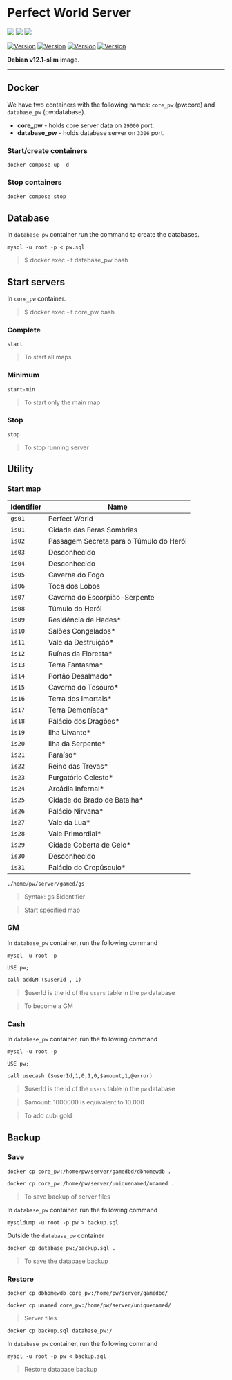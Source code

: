 # Perfect World Server

<img src="https://img.shields.io/badge/MySQL-00000F?style=for-the-badge&logo=mysql&logoColor=white"/> <image src="https://img.shields.io/badge/Shell_Script-121011?style=for-the-badge&logo=gnu-bash&logoColor=white"/> <image src="https://img.shields.io/badge/Docker-2496ED?style=for-the-badge&logo=docker&logoColor=white"/>

[![Version](https://img.shields.io/badge/Version-v2.0-success)]()
[![Version](https://img.shields.io/badge/Java_JRE-6u45-blue)]()
[![Version](https://img.shields.io/badge/Java_JDK-17-blue)]()
[![Version](https://img.shields.io/badge/Debian-v12.1-blue)]()

**Debian v12.1-slim** image.

--------------

## Docker

We have two containers with the following names: `core_pw` (pw:core) and `database_pw` (pw:database).

- **core_pw** - holds core server data on `29000` port.
- **database_pw** - holds database server on `3306` port.
 
### Start/create containers

```
docker compose up -d
```

### Stop containers

```
docker compose stop
```

## Database

In `database_pw` container run the command to create the databases.
```
mysql -u root -p < pw.sql
```
> $ docker exec -it database_pw bash

## Start servers

In `core_pw` container.
> $ docker exec -it core_pw bash

### Complete

```
start
```
> To start all maps

### Minimum

```
start-min
```
> To start only the main map

### Stop
```
stop
```
> To stop running server

## Utility

### Start map
| Identifier | Name |
|------------|------|
| `gs01` | Perfect World |
| `is01` | Cidade das Feras Sombrias |
| `is02` | Passagem Secreta para o Túmulo do Herói |
| `is03` | Desconhecido |
| `is04` | Desconhecido |
| `is05` | Caverna do Fogo |
| `is06` | Toca dos Lobos |
| `is07` | Caverna do Escorpião-Serpente |
| `is08` | Túmulo do Herói |
| `is09` | Residência de Hades* |
| `is10` | Salões Congelados* |
| `is11` | Vale da Destruição* |
| `is12` | Ruínas da Floresta* |
| `is13` | Terra Fantasma* |
| `is14` | Portão Desalmado* |
| `is15` | Caverna do Tesouro* |
| `is16` | Terra dos Imortais* |
| `is17` | Terra Demoníaca* |
| `is18` | Palácio dos Dragões* |
| `is19` | Ilha Uivante* |
| `is20` | Ilha da Serpente* |
| `is21` | Paraíso* |
| `is22` | Reino das Trevas* |
| `is23` | Purgatório Celeste* |
| `is24` | Arcádia Infernal* |
| `is25` | Cidade do Brado de Batalha* |
| `is26` | Palácio Nirvana* |
| `is27` | Vale da Lua* |
| `is28` | Vale Primordial* |
| `is29` | Cidade Coberta de Gelo* |
| `is30` | Desconhecido |
| `is31` | Palácio do Crepúsculo* |

```
./home/pw/server/gamed/gs
```
> Syntax: gs $identifier

> Start specified map

### GM

In `database_pw` container, run the following command

```
mysql -u root -p
```
```
USE pw;
```
```
call addGM ($userId , 1)
```
> $userId is the id of the `users` table in the `pw` database

> To become a GM

### Cash

In `database_pw` container, run the following command

```
mysql -u root -p
```
```
USE pw;
```
```
call usecash ($userId,1,0,1,0,$amount,1,@error)
```
> $userId is the id of the `users` table in the `pw` database

> $amount: 1000000 is equivalent to 10.000

> To add cubi gold

## Backup

### Save

```
docker cp core_pw:/home/pw/server/gamedbd/dbhomewdb .
```
```
docker cp core_pw:/home/pw/server/uniquenamed/unamed .
```
> To save backup of server files

In `database_pw` container, run the following command

```
mysqldump -u root -p pw > backup.sql
```

Outside the `database_pw` container

```
docker cp database_pw:/backup.sql .
```
> To save the database backup

### Restore

```
docker cp dbhomewdb core_pw:/home/pw/server/gamedbd/
```
```
docker cp unamed core_pw:/home/pw/server/uniquenamed/
```
> Server files

```
docker cp backup.sql database_pw:/
```

In `database_pw` container, run the following command

```
mysql -u root -p pw < backup.sql
```
> Restore database backup
